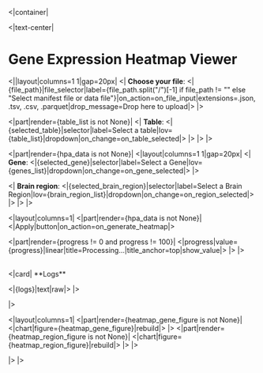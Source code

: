 <|container|

<|text-center|

# Gene Expression Heatmap Viewer

<||layout|columns=1 1|gap=20px|
<|
**Choose your file**: <|{file_path}|file_selector|label={file_path.split("/")[-1] if file_path != "" else "Select manifest file or data file"}|on_action=on_file_input|extensions=.json, .tsv, .csv, .parquet|drop_message=Drop here to upload|>
|>

<|part|render={table_list is not None}|
<|
**Table**: <|{selected_table}|selector|label=Select a table|lov={table_list}|dropdown|on_change=on_table_selected|>
|>
|>
|>


<|part|render={hpa_data is not None}|
<|layout|columns=1 1|gap=20px|
<|
**Gene**: <|{selected_gene}|selector|label=Select a Gene|lov={genes_list}|dropdown|on_change=on_gene_selected|>
|>

<|
**Brain region**: <|{selected_brain_region}|selector|label=Select a Brain Region|lov={brain_region_list}|dropdown|on_change=on_region_selected|>
|>
|>
|>

<|layout|columns=1|
<|part|render={hpa_data is not None}|
<|Apply|button|on_action=on_generate_heatmap|>

<|part|render={progress != 0 and progress != 100}|
<|progress|value={progress}|linear|title=Processing...|title_anchor=top|show_value|>
|>
|>

<br/>
<|card|
**Logs**

<|{logs}|text|raw|>
|>

|>

<|layout|columns=1|
<|part|render={heatmap_gene_figure is not None}|
<|chart|figure={heatmap_gene_figure}|rebuild|>
|>
<|part|render={heatmap_region_figure is not None}|
<|chart|figure={heatmap_region_figure}|rebuild|>
|>
|>

|>
|>
